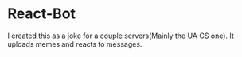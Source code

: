 # React-Bot
I created this as a joke for a couple servers(Mainly the UA CS one). It uploads memes and reacts to messages.
